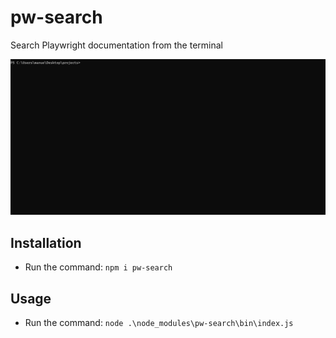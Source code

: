 # pw-search

Search Playwright documentation from the terminal

![pw-search in action](images/pw-search.gif)


## Installation

- Run the command: `npm i pw-search`

## Usage

- Run the command: `node .\node_modules\pw-search\bin\index.js`
